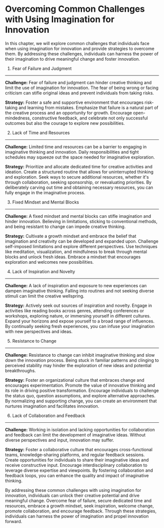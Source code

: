 Overcoming Common Challenges with Using Imagination for Innovation
=============================================================================

In this chapter, we will explore common challenges that individuals face when using imagination for innovation and provide strategies to overcome them. By addressing these challenges, individuals can harness the power of their imagination to drive meaningful change and foster innovation.

1. Fear of Failure and Judgment
-------------------------------

**Challenge:** Fear of failure and judgment can hinder creative thinking and limit the use of imagination for innovation. The fear of being wrong or facing criticism can stifle original ideas and prevent individuals from taking risks.

**Strategy:** Foster a safe and supportive environment that encourages risk-taking and learning from mistakes. Emphasize that failure is a natural part of the creative process and an opportunity for growth. Encourage open-mindedness, constructive feedback, and celebrate not only successful outcomes but also the courage to explore new possibilities.

2. Lack of Time and Resources
-----------------------------

**Challenge:** Limited time and resources can be a barrier to engaging in imaginative thinking and innovation. Daily responsibilities and tight schedules may squeeze out the space needed for imaginative exploration.

**Strategy:** Prioritize and allocate dedicated time for creative activities and ideation. Create a structured routine that allows for uninterrupted thinking and exploration. Seek ways to secure additional resources, whether it's through collaboration, seeking sponsorship, or reevaluating priorities. By deliberately carving out time and obtaining necessary resources, you can fully engage in the imaginative process.

3. Fixed Mindset and Mental Blocks
----------------------------------

**Challenge:** A fixed mindset and mental blocks can stifle imagination and hinder innovation. Believing in limitations, sticking to conventional methods, and being resistant to change can impede creative thinking.

**Strategy:** Cultivate a growth mindset and embrace the belief that imagination and creativity can be developed and expanded upon. Challenge self-imposed limitations and explore different perspectives. Use techniques like meditation, visualization, and mindfulness to break through mental blocks and unlock fresh ideas. Embrace a mindset that encourages exploration and welcomes new possibilities.

4. Lack of Inspiration and Novelty
----------------------------------

**Challenge:** A lack of inspiration and exposure to new experiences can dampen imaginative thinking. Falling into routines and not seeking diverse stimuli can limit the creative wellspring.

**Strategy:** Actively seek out sources of inspiration and novelty. Engage in activities like reading books across genres, attending conferences or workshops, exploring nature, or immersing yourself in different cultures. Expand your horizons and expose yourself to a broad range of influences. By continually seeking fresh experiences, you can infuse your imagination with new perspectives and ideas.

5. Resistance to Change
-----------------------

**Challenge:** Resistance to change can inhibit imaginative thinking and slow down the innovation process. Being stuck in familiar patterns and clinging to perceived stability may hinder the exploration of new ideas and potential breakthroughs.

**Strategy:** Foster an organizational culture that embraces change and encourages experimentation. Promote the value of innovative thinking and its role in driving positive transformation. Encourage individuals to challenge the status quo, question assumptions, and explore alternative approaches. By normalizing and supporting change, you can create an environment that nurtures imagination and facilitates innovation.

6. Lack of Collaboration and Feedback
-------------------------------------

**Challenge:** Working in isolation and lacking opportunities for collaboration and feedback can limit the development of imaginative ideas. Without diverse perspectives and input, innovation may suffer.

**Strategy:** Foster a collaborative culture that encourages cross-functional teams, knowledge-sharing platforms, and regular feedback sessions. Create opportunities for individuals to share their imaginative ideas and receive constructive input. Encourage interdisciplinary collaboration to leverage diverse expertise and viewpoints. By fostering collaboration and feedback loops, you can enhance the quality and impact of imaginative thinking.

By addressing these common challenges with using imagination for innovation, individuals can unlock their creative potential and drive meaningful change. Overcome fear of failure, secure dedicated time and resources, embrace a growth mindset, seek inspiration, welcome change, promote collaboration, and encourage feedback. Through these strategies, individuals can harness the power of imagination and propel innovation forward.
